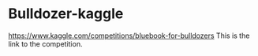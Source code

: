 # Bulldozer-kaggle
https://www.kaggle.com/competitions/bluebook-for-bulldozers This is the link to the competition.
